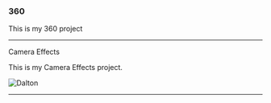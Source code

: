 ### 360

This is my 360 project 

<script src="//360.vizor.io/scripts/embed.js" data-vizorurl="https://360.vizor.io/embed/v/qev" ></script>

***

Camera Effects

This is my Camera Effects project.

![Dalton
](https://github.com/daltonreagan/daltonreagan.github.io/blob/master/Dalton.PNG?raw=true "Optional Title")

***
